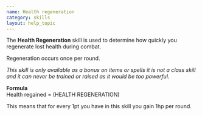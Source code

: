 ```yaml
---
name: Health regeneration
category: skills
layout: help_topic
---
```

The **Health Regeneration** skill is used to determine how quickly you regenerate lost health during combat.

Regeneration occurs once per round.

_This skill is only available as a bonus on items or spells it is not a class skill and it can never be trained or raised as it would be too powerful._  
  
**Formula**  
Health regained = (HEALTH REGENERATION)  
  
This means that for every 1pt you have in this skill you gain 1hp per round.